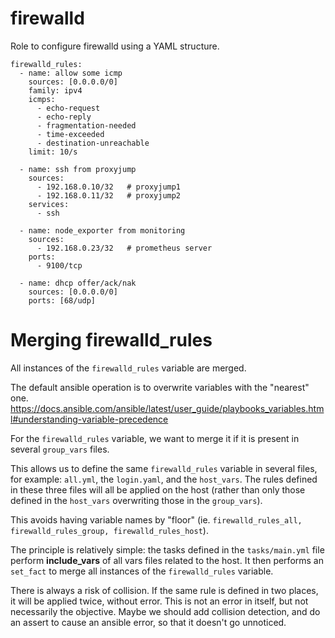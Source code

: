 # firewalld

Role to configure firewalld using a YAML structure.

```
firewalld_rules:
  - name: allow some icmp
    sources: [0.0.0.0/0]
    family: ipv4
    icmps:
      - echo-request
      - echo-reply
      - fragmentation-needed
      - time-exceeded
      - destination-unreachable
    limit: 10/s

  - name: ssh from proxyjump
    sources:
      - 192.168.0.10/32   # proxyjump1
      - 192.168.0.11/32   # proxyjump2
    services:
      - ssh

  - name: node_exporter from monitoring
    sources:
      - 192.168.0.23/32   # prometheus server
    ports:
      - 9100/tcp

  - name: dhcp offer/ack/nak
    sources: [0.0.0.0/0]
    ports: [68/udp]
```

# Merging firewalld_rules

All instances of the `firewalld_rules` variable are merged.

The default ansible operation is to overwrite variables with the "nearest" one.
https://docs.ansible.com/ansible/latest/user_guide/playbooks_variables.html#understanding-variable-precedence

For the `firewalld_rules` variable, we want to merge it if it is present in several `group_vars` files.

This allows us to define the same `firewalld_rules` variable in several files, for example: `all.yml`, 
the `login.yaml`, and the `host_vars`. The rules defined in these three files will all be applied on the 
host (rather than only those defined in the `host_vars` overwriting those in the `group_vars`).

This avoids having variable names by "floor" (ie. `firewalld_rules_all, firewalld_rules_group, firewalld_rules_host`).

The principle is relatively simple: the tasks defined in the `tasks/main.yml` file perform **include_vars** 
of all vars files related to the host. It then performs an `set_fact` to merge all instances of the `firewalld_rules` variable.

There is always a risk of collision. If the same rule is defined in two places, it will 
be applied twice, without error. This is not an error in itself, but not necessarily the objective. 
Maybe we should add collision detection, and do an assert to cause an ansible error, so that it doesn't go unnoticed.
